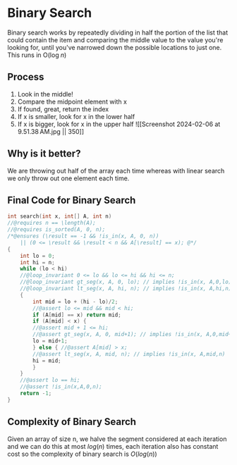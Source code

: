 # Binary Search
Binary search works by repeatedly dividing in half the portion of the list that could contain the item and comparing the middle value to the value you're looking for, until you've narrowed down the possible locations to just one. This runs in O(log$\;n$)
## Process
1. Look in the middle!
2. Compare the midpoint element with x 
3. If found, great, return the index 
4. If x is smaller, look for x in the lower half
5. If x is bigger, look for x in the upper half 
![[Screenshot 2024-02-06 at 9.51.38 AM.jpg || 350]]
## Why is it better?
We are throwing out half of the array each time whereas with linear search we only throw out one element each time.

## Final Code for Binary Search
```C
int search(int x, int[] A, int n)
//@requires n == \length(A);
//@requires is_sorted(A, 0, n);
/*@ensures (\result == -1 && !is_in(x, A, 0, n))
	|| (0 <= \result && \result < n && A[\result] == x); @*/
{
	int lo = 0;
	int hi = n;
	while (lo < hi)
	//@loop_invariant 0 <= lo && lo <= hi && hi <= n;
	//@loop_invariant gt_seg(x, A, 0, lo); // implies !is_in(x, A,0,lo)
	//@loop_invariant lt_seg(x, A, hi, n); // implies !is_in(x, A,hi,n)
	{	
		int mid = lo + (hi - lo)/2;	
		//@assert lo <= mid && mid < hi;
		if (A[mid] == x) return mid;
		if (A[mid] < x) {
		//@assert mid + 1 <= hi;
		//@assert gt_seg(x, A, 0, mid+1); // implies !is_in(x, A,0,mid+1)
		lo = mid+1;
		} else { //@assert A[mid] > x;
		//@assert lt_seg(x, A, mid, n); // implies !is_in(x, A,mid,n)
		hi = mid;
		}
	}
	//@assert lo == hi;
	//@assert !is_in(x,A,0,n);
	return -1;
}
```

## Complexity of Binary Search
Given an array of size n, we halve the segment considered at each iteration and we can do this at most $log(n)$ times, each iteration also has constant cost so the complexity of binary search is $O(log(n))$